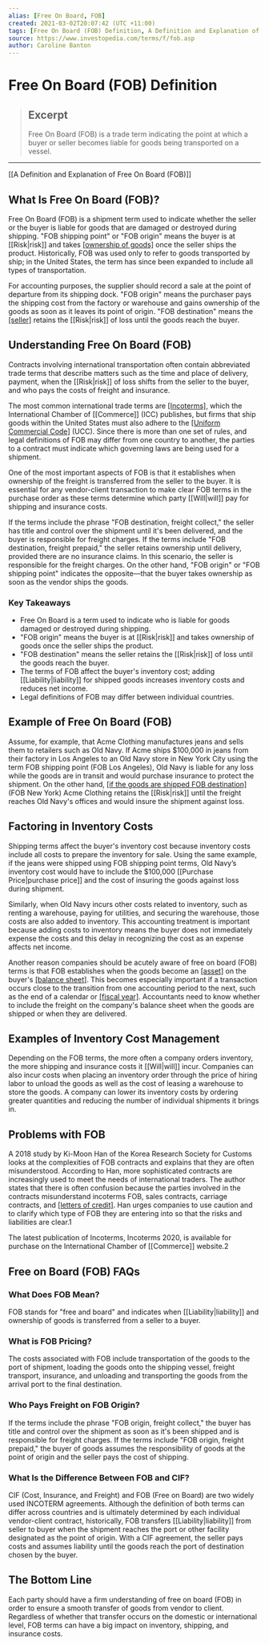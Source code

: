 ```yaml
---
alias: [Free On Board, FOB]
created: 2021-03-02T20:07:42 (UTC +11:00)
tags: [Free On Board (FOB) Definition, A Definition and Explanation of Free On Board (FOB)]
source: https://www.investopedia.com/terms/f/fob.asp
author: Caroline Banton
---
```


# Free On Board (FOB) Definition

> ## Excerpt
> Free On Board (FOB) is a trade term indicating the point at which a buyer or seller becomes liable for goods being transported on a vessel.

---

[[A Definition and Explanation of Free On Board (FOB)]]
## What Is Free On Board (FOB)?

Free On Board (FOB) is a shipment term used to indicate whether the seller or the buyer is liable for goods that are damaged or destroyed during shipping. "FOB shipping point" or "FOB origin" means the buyer is at [[Risk|risk]] and takes [[ownership of goods]](https://www.investopedia.com/articles/younginvestors/10/what-is-an-investment.asp) once the seller ships the product. Historically, FOB was used only to refer to goods transported by ship; in the United States, the term has since been expanded to include all types of transportation.

For accounting purposes, the supplier should record a sale at the point of departure from its shipping dock. "FOB origin" means the purchaser pays the shipping cost from the factory or warehouse and gains ownership of the goods as soon as it leaves its point of origin. "FOB destination" means the [[seller]](https://www.investopedia.com/terms/s/seller.asp) retains the [[Risk|risk]] of loss until the goods reach the buyer.

## Understanding Free On Board (FOB)

Contracts involving international transportation often contain abbreviated trade terms that describe matters such as the time and place of delivery, payment, when the [[Risk|risk]] of loss shifts from the seller to the buyer, and who pays the costs of freight and insurance.

The most common international trade terms are [[Incoterms]](https://www.investopedia.com/terms/i/incoterms.asp), which the International Chamber of [[Commerce]] (ICC) publishes, but firms that ship goods within the United States must also adhere to the [[Uniform Commercial Code]](https://www.investopedia.com/terms/u/uniform-commercial-code.asp) (UCC). Since there is more than one set of rules, and legal definitions of FOB may differ from one country to another, the parties to a contract must indicate which governing laws are being used for a shipment.

One of the most important aspects of FOB is that it establishes when ownership of the freight is transferred from the seller to the buyer. It is essential for any vendor-client transaction to make clear FOB terms in the purchase order as these terms determine which party [[Will|will]] pay for shipping and insurance costs.

If the terms include the phrase "FOB destination, freight collect," the seller has title and control over the shipment until it's been delivered, and the buyer is responsible for freight charges. If the terms include "FOB destination, freight prepaid," the seller retains ownership until delivery, provided there are no insurance claims. In this scenario, the seller is responsible for the freight charges. On the other hand, "FOB origin" or "FOB shipping point" indicates the opposite—that the buyer takes ownership as soon as the vendor ships the goods.

### Key Takeaways

-   Free On Board is a term used to indicate who is liable for goods damaged or destroyed during shipping.
-   "FOB origin" means the buyer is at [[Risk|risk]] and takes ownership of goods once the seller ships the product.
-   "FOB destination" means the seller retains the [[Risk|risk]] of loss until the goods reach the buyer.
-   The terms of FOB affect the buyer's inventory cost; adding [[Liability|liability]] for shipped goods increases inventory costs and reduces net income.
-   Legal definitions of FOB may differ between individual countries.

## Example of Free On Board (FOB)

Assume, for example, that Acme Clothing manufactures jeans and sells them to retailers such as Old Navy. If Acme ships $100,000 in jeans from their factory in Los Angeles to an Old Navy store in New York City using the term FOB shipping point (FOB Los Angeles), Old Navy is liable for any loss while the goods are in transit and would purchase insurance to protect the shipment. On the other hand, [[if the goods are shipped FOB destination]](https://www.investopedia.com/ask/answers/052515/what-distinction-between-free-board-fob-shipping-point-and-destination.asp) (FOB New York) Acme Clothing retains the [[Risk|risk]] until the freight reaches Old Navy's offices and would insure the shipment against loss.

## Factoring in Inventory Costs

Shipping terms affect the buyer's inventory cost because inventory costs include all costs to prepare the inventory for sale. Using the same example, if the jeans were shipped using FOB shipping point terms, Old Navy’s inventory cost would have to include the $100,000 [[Purchase Price|purchase price]] and the cost of insuring the goods against loss during shipment.

Similarly, when Old Navy incurs other costs related to inventory, such as renting a warehouse, paying for utilities, and securing the warehouse, those costs are also added to inventory. This accounting treatment is important because adding costs to inventory means the buyer does not immediately expense the costs and this delay in recognizing the cost as an expense affects net income.

Another reason companies should be acutely aware of free on board (FOB) terms is that FOB establishes when the goods become an [[asset]](https://www.investopedia.com/terms/a/asset.asp) on the buyer's [[balance sheet]](https://www.investopedia.com/terms/b/balancesheet.asp). This becomes especially important if a transaction occurs close to the transition from one accounting period to the next, such as the end of a calendar or [[fiscal year]](https://www.investopedia.com/terms/f/fiscalyear.asp). Accountants need to know whether to include the freight on the company's balance sheet when the goods are shipped or when they are delivered.

## Examples of Inventory Cost Management

Depending on the FOB terms, the more often a company orders inventory, the more shipping and insurance costs it [[Will|will]] incur. Companies can also incur costs when placing an inventory order through the price of hiring labor to unload the goods as well as the cost of leasing a warehouse to store the goods. A company can lower its inventory costs by ordering greater quantities and reducing the number of individual shipments it brings in.

## Problems with FOB

A 2018 study by Ki-Moon Han of the Korea Research Society for Customs looks at the complexities of FOB contracts and explains that they are often misunderstood. According to Han, more sophisticated contracts are increasingly used to meet the needs of international traders. The author states that there is often confusion because the parties involved in the contracts misunderstand incoterms FOB, sales contracts, carriage contracts, and [[letters of credit]](https://www.investopedia.com/terms/l/letterofcredit.asp). Han urges companies to use caution and to clarify which type of FOB they are entering into so that the risks and liabilities are clear.1

The latest publication of Incoterms, Incoterms 2020, is available for purchase on the International Chamber of [[Commerce]] website.2

## Free on Board (FOB) FAQs

### What Does FOB Mean?

FOB stands for "free and board" and indicates when [[Liability|liability]] and ownership of goods is transferred from a seller to a buyer.

### What is FOB Pricing?

The costs associated with FOB include transportation of the goods to the port of shipment, loading the goods onto the shipping vessel, freight transport, insurance, and unloading and transporting the goods from the arrival port to the final destination.

### Who Pays Freight on FOB Origin?

If the terms include the phrase "FOB origin, freight collect," the buyer has title and control over the shipment as soon as it's been shipped and is responsible for freight charges. If the terms include "FOB origin, freight prepaid," the buyer of goods assumes the responsibility of goods at the point of origin and the seller pays the cost of shipping.

### What Is the Difference Between FOB and CIF?

CIF (Cost, Insurance, and Freight) and FOB (Free on Board) are two widely used INCOTERM agreements. Although the definition of both terms can differ across countries and is ultimately determined by each individual vendor-client contract, historically, FOB transfers [[Liability|liability]] from seller to buyer when the shipment reaches the port or other facility designated as the point of origin. With a CIF agreement, the seller pays costs and assumes liability until the goods reach the port of destination chosen by the buyer.

## The Bottom Line

Each party should have a firm understanding of free on board (FOB) in order to ensure a smooth transfer of goods from vendor to client. Regardless of whether that transfer occurs on the domestic or international level, FOB terms can have a big impact on inventory, shipping, and insurance costs.
